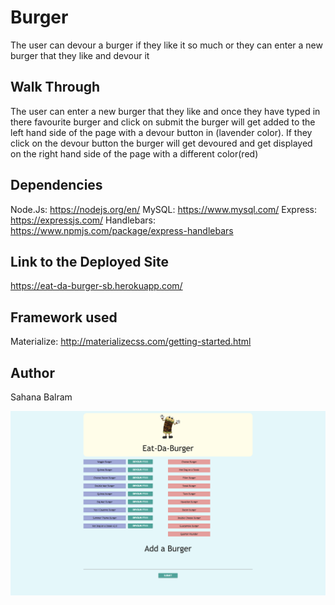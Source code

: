 # Burger
The user can devour a burger if they like it so much or they can enter a new burger that they like and devour it

## Walk Through
The user can enter a new burger that they like and once they have typed in there favourite burger and click on submit the burger will get added to the left hand side of the page with a devour button in  (lavender color). If they click on the devour button the burger will get devoured and get displayed on the right hand side of the page with a different color(red)
## Dependencies
Node.Js: https://nodejs.org/en/
MySQL: https://www.mysql.com/
Express: https://expressjs.com/
Handlebars: https://www.npmjs.com/package/express-handlebars

## Link to the Deployed Site
https://eat-da-burger-sb.herokuapp.com/
## Framework used
Materialize: http://materializecss.com/getting-started.html

## Author
Sahana Balram

![screenshot of the App](eat-da-burger.png)